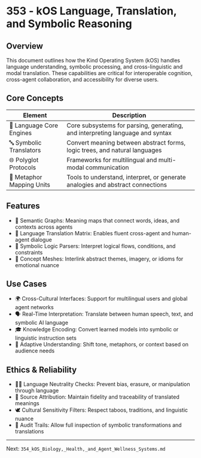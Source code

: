 # 353 - kOS Language, Translation, and Symbolic Reasoning

## Overview
This document outlines how the Kind Operating System (kOS) handles language understanding, symbolic processing, and cross-linguistic and modal translation. These capabilities are critical for interoperable cognition, cross-agent collaboration, and accessibility for diverse users.

## Core Concepts
| Element                | Description                                                                         |
|------------------------|-------------------------------------------------------------------------------------|
| 🧬 Language Core Engines   | Core subsystems for parsing, generating, and interpreting language and syntax      |
| 🔤 Symbolic Translators    | Convert meaning between abstract forms, logic trees, and natural languages        |
| 🌐 Polyglot Protocols      | Frameworks for multilingual and multi-modal communication                         |
| 🧠 Metaphor Mapping Units  | Tools to understand, interpret, or generate analogies and abstract connections     |

## Features
- 🧠 Semantic Graphs: Meaning maps that connect words, ideas, and contexts across agents
- 🔄 Language Translation Matrix: Enables fluent cross-agent and human-agent dialogue
- 🧩 Symbolic Logic Parsers: Interpret logical flows, conditions, and constraints
- 🔗 Concept Meshes: Interlink abstract themes, imagery, or idioms for emotional nuance

## Use Cases
- 🌍 Cross-Cultural Interfaces: Support for multilingual users and global agent networks
- 🗣️ Real-Time Interpretation: Translate between human speech, text, and symbolic AI language
- 🎓 Knowledge Encoding: Convert learned models into symbolic or linguistic instruction sets
- 🧭 Adaptive Understanding: Shift tone, metaphors, or context based on audience needs

## Ethics & Reliability
- 🧑‍⚖️ Language Neutrality Checks: Prevent bias, erasure, or manipulation through language
- 📜 Source Attribution: Maintain fidelity and traceability of translated meanings
- 🕊️ Cultural Sensitivity Filters: Respect taboos, traditions, and linguistic nuance
- 🧪 Audit Trails: Allow full inspection of symbolic transformations and translations

---
Next: `354_kOS_Biology,_Health,_and_Agent_Wellness_Systems.md`


